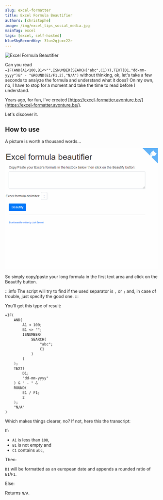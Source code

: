 ```yaml
---
slug: excel-formatter
title: Excel Formula Beautifier
authors: [christophe]
image: /img/excel_tips_social_media.jpg
mainTag: excel
tags: [excel, self-hosted]
blueSkyRecordKey: 3lun2qjuxc22r
---
```

![Excel Formula Beautifier](/img/excel_tips_banner.jpg)

Can you read `=IF(AND(A1<100,B1<>"",ISNUMBER(SEARCH("abc",C1))),TEXT(D1,"dd-mm-yyyy")&" - "&ROUND(E1/F1,2),"N/A")` without thinking, ok, let's take a few seconds to analyze the formula and understand what it does? On my own, no, I have to stop for a moment and take the time to read before I understand.

Years ago, for fun, I've created [https://excel-formatter.avonture.be/](https://excel-formatter.avonture.be/).

Let's discover it.

<!-- truncate -->

## How to use

A picture is worth a thousand words...

![Demo](./images/demo.gif)

So simply copy/paste your long formula in the first text area and click on the Beautify button.

:::info
The script will try to find if the used separator is `,` or `;` and, in case of trouble, just specify the good one.
:::

You'll get this type of result:

```none
=IF(
    AND(
        A1 < 100;
        B1 <> "";
        ISNUMBER(
            SEARCH(
                "abc";
                C1
            )
        )
    );
    TEXT(
        D1;
        "dd-mm-yyyy"
    ) & " - " &
    ROUND(
        E1 / F1;
        2
    );
    "N/A"
)
```

Which makes things clearer, no? If not, here this the transcript:

If:

* `A1` is less than `100`,
* `B1` is not empty and
* `C1` contains `abc`,

Then:

`D1` will be formatted as an european date and appends a rounded ratio of `E1`/`F1`.

Else:

Returns `N/A`.
